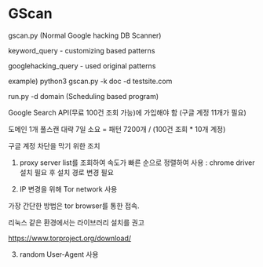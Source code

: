 # GScan

gscan.py (Normal Google hacking DB Scanner)

keyword_query - customizing based patterns

googlehacking_query - used original patterns

example) python3 gscan.py -k doc -d testsite.com


run.py -d domain (Scheduling based program)

Google Search API(무료 100건 조회 가능)에 가입해야 함 (구글 계정 11개가 필요)

도메인 1개 풀스캔 대략 7일 소요 = 패턴 7200개 / (100건 조회 * 10개 계정)


구글 계정 차단을 막기 위한 조치

1) proxy server list를 조회하여 속도가 빠른 순으로 정렬하여 사용 : chrome driver 설치 필요 후 설치 경로 변경 필요

2) IP 변경을 위해 Tor network 사용

가장 간단한 방법은 tor browser를 통한 접속.

리눅스 같은 환경에서는 라이브러리 설치를 권고

https://www.torproject.org/download/

3) random User-Agent 사용
